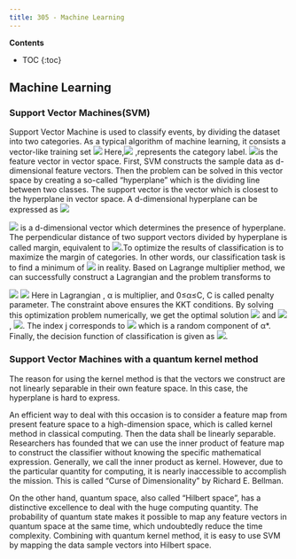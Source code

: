 ```yaml
---
title: 305 - Machine Learning 
---
```


**Contents**
* TOC
{:toc}


## Machine Learning 
### Support Vector Machines(SVM)
Support Vector Machine is used to classify events, by dividing the dataset into two categories. As a typical algorithm of machine learning, it consists a vector-like training set 
<img src="http://chart.googleapis.com/chart?cht=tx&chl= {(\mathbf{x_{1}},y_{1}),(\mathbf{x_{2}},y_{2}),...,(\mathbf{x_{i}},y_{i})}" style="border:none;">
Here,<img src="http://chart.googleapis.com/chart?cht=tx&chl=y_{i}\in {+1,-1}" style="border:none;">
  ,represents the category label. <img src="http://chart.googleapis.com/chart?cht=tx&chl=x_{i}\in \mathbb{R}^{d}" style="border:none;">is the feature vector in vector space.
First, SVM constructs the sample data as d-dimensional feature vectors. Then the problem can be solved in this vector space by creating a so-called “hyperplane” which is the dividing line between two classes. The support vector is the vector which is closest to the hyperplane in vector space. 
A d-dimensional hyperplane can be expressed as
<img src="http://chart.googleapis.com/chart?cht=tx&chl=\mathbf{w}\circ\mathbf{x}+b" style="border:none;"> 
 
<img src="http://chart.googleapis.com/chart?cht=tx&chl=\mathbf{w}" style="border:none;"> is a d-dimensional vector which determines the presence of hyperplane.
The perpendicular distance of two support vectors divided by hyperplane is called margin, equivalent to <img src="http://chart.googleapis.com/chart?cht=tx&chl=||\mathbf{w}||^{-1}" style="border:none;">.To optimize the results of classification is to maximize the margin of categories. In other words, our classification task is to find a minimum of <img src="http://chart.googleapis.com/chart?cht=tx&chl=||\mathbf{w}||" style="border:none;"> in reality.
Based on Lagrange multiplier method, we can successfully construct a Lagrangian and the problem transforms to

<img src="http://chart.googleapis.com/chart?cht=tx&chl=min L=\frac{1}{2}||\mathbf{w}||^{2}-\Sigma_{i=1}^{N}\alpha_{i}(y_{i}(\mathbf{w}\circ\mathbf{x}_{i}+b)-1)" style="border:none;"> 
<img src="http://chart.googleapis.com/chart?cht=tx&chl=s.t. \Sigma_{i=1}^{N}\alpha_{i}y_{i}=0" style="border:none;"> 
Here in Lagrangian , α is multiplier, and 0≤α≤C, C is called penalty parameter. The constraint above ensures the KKT conditions.
By solving this optimization problem numerically, we get the optimal solution  <img src="http://chart.googleapis.com/chart?cht=tx&chl=\alpha^{*}" style="border:none;"> and <img src="http://chart.googleapis.com/chart?cht=tx&chl=\mathbf{w}^{*}=\Sigma_{i=1}^{N}\alpha_{i}^{*}y_{i}x_{i}" style="border:none;"> , <img src="http://chart.googleapis.com/chart?cht=tx&chl=b^{*}=y_{i}-\Sigma_{i=1}^{N}\alpha_{i}^{*}y_{i}(x_{i}x_{j})" style="border:none;">. The index j corresponds to <img src="http://chart.googleapis.com/chart?cht=tx&chl=\alpha_{j}>0" style="border:none;"> which is a random component of α*.
Finally, the decision function of classification is given as <img src="http://chart.googleapis.com/chart?cht=tx&chl=m=sign(\mathbf{w}^{*}\circ\mathbf{x}_{i}+b^{*})" style="border:none;">.

### Support Vector Machines with a quantum kernel method
The reason for using the kernel method is that the vectors we construct are not linearly separable in their own feature space. In this case, the hyperplane is hard to express.  

An efficient way to deal with this occasion is to consider a feature map from present feature space to a high-dimension space, which is called kernel method in classical computing. Then the data shall be linearly separable. Researchers has founded that we can use the inner product of feature map to construct the classifier without knowing the specific mathematical expression. Generally, we call the inner product as kernel. However, due to the particular quantity for computing, it is nearly inaccessible to accomplish the mission. This is called “Curse of Dimensionality” by Richard E. Bellman.  

On the other hand, quantum space, also called “Hilbert space”, has a distinctive excellence to deal with the huge computing quantity. The probability of quantum state makes it possible to map any feature vectors in quantum space at the same time, which undoubtedly reduce the time complexity. Combining with quantum kernel method, it is easy to use SVM by mapping the data sample vectors into Hilbert space. 

